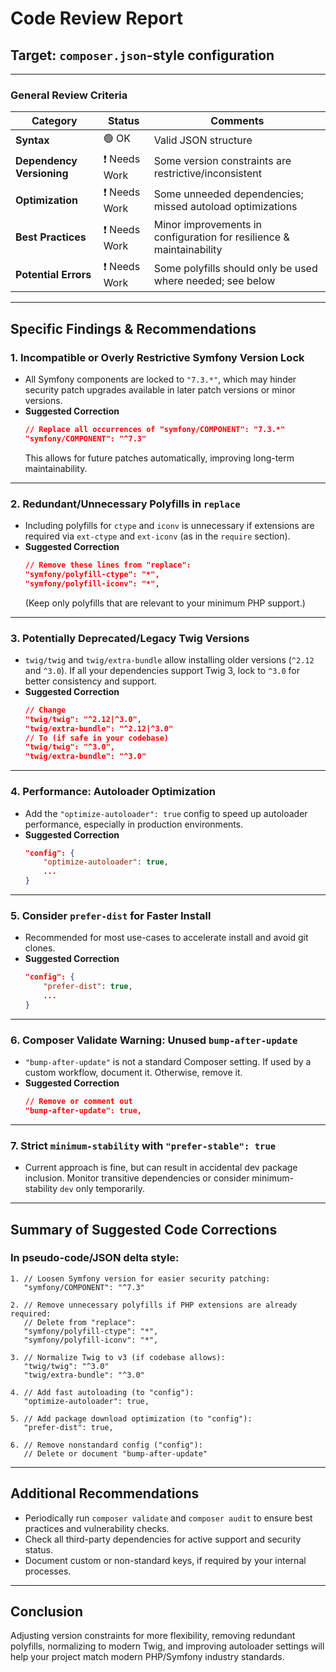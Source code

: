 # Code Review Report

## Target: `composer.json`-style configuration

---

### General Review Criteria

| Category              | Status         | Comments                                                                 |
|-----------------------|---------------|--------------------------------------------------------------------------|
| **Syntax**            | 🟢 OK          | Valid JSON structure                                                     |
| **Dependency Versioning** | ❗ Needs Work   | Some version constraints are restrictive/inconsistent                    |
| **Optimization**      | ❗ Needs Work   | Some unneeded dependencies; missed autoload optimizations                |
| **Best Practices**    | ❗ Needs Work   | Minor improvements in configuration for resilience & maintainability      |
| **Potential Errors**  | ❗ Needs Work   | Some polyfills should only be used where needed; see below                |

---

## Specific Findings & Recommendations

### 1. **Incompatible or Overly Restrictive Symfony Version Lock**
- All Symfony components are locked to `"7.3.*"`, which may hinder security patch upgrades available in later patch versions or minor versions.
- **Suggested Correction**
    ```json
    // Replace all occurrences of "symfony/COMPONENT": "7.3.*"
    "symfony/COMPONENT": "^7.3"
    ```
    This allows for future patches automatically, improving long-term maintainability.

---

### 2. **Redundant/Unnecessary Polyfills in `replace`**
- Including polyfills for `ctype` and `iconv` is unnecessary if extensions are required via `ext-ctype` and `ext-iconv` (as in the `require` section).
- **Suggested Correction**
    ```json
    // Remove these lines from "replace":
    "symfony/polyfill-ctype": "*",
    "symfony/polyfill-iconv": "*",
    ```
    (Keep only polyfills that are relevant to your minimum PHP support.)

---

### 3. **Potentially Deprecated/Legacy Twig Versions**
- `twig/twig` and `twig/extra-bundle` allow installing older versions (`^2.12` and `^3.0`). If all your dependencies support Twig 3, lock to `^3.0` for better consistency and support.
- **Suggested Correction**
    ```json
    // Change
    "twig/twig": "^2.12|^3.0",
    "twig/extra-bundle": "^2.12|^3.0"
    // To (if safe in your codebase)
    "twig/twig": "^3.0",
    "twig/extra-bundle": "^3.0"
    ```

---

### 4. **Performance: Autoloader Optimization**
- Add the `"optimize-autoloader": true` config to speed up autoloader performance, especially in production environments.
- **Suggested Correction**
    ```json
    "config": {
        "optimize-autoloader": true,
        ...
    }
    ```

---

### 5. **Consider `prefer-dist` for Faster Install**
- Recommended for most use-cases to accelerate install and avoid git clones.
- **Suggested Correction**
    ```json
    "config": {
        "prefer-dist": true,
        ...
    }
    ```

---

### 6. **Composer Validate Warning: Unused `bump-after-update`**
- `"bump-after-update"` is not a standard Composer setting. If used by a custom workflow, document it. Otherwise, remove it.
- **Suggested Correction**
    ```json
    // Remove or comment out
    "bump-after-update": true,
    ```

---

### 7. **Strict `minimum-stability` with `"prefer-stable": true`**
- Current approach is fine, but can result in accidental dev package inclusion. Monitor transitive dependencies or consider minimum-stability `dev` only temporarily.

---

## Summary of Suggested Code Corrections

### In pseudo-code/JSON delta style:

```pseudo
1. // Loosen Symfony version for easier security patching:
   "symfony/COMPONENT": "^7.3"

2. // Remove unnecessary polyfills if PHP extensions are already required:
   // Delete from "replace":
   "symfony/polyfill-ctype": "*",
   "symfony/polyfill-iconv": "*",

3. // Normalize Twig to v3 (if codebase allows):
   "twig/twig": "^3.0"
   "twig/extra-bundle": "^3.0"

4. // Add fast autoloading (to "config"):
   "optimize-autoloader": true,

5. // Add package download optimization (to "config"):
   "prefer-dist": true,

6. // Remove nonstandard config ("config"):
   // Delete or document "bump-after-update"
```

---

## Additional Recommendations

- Periodically run `composer validate` and `composer audit` to ensure best practices and vulnerability checks.
- Check all third-party dependencies for active support and security status.
- Document custom or non-standard keys, if required by your internal processes.

---

## Conclusion

Adjusting version constraints for more flexibility, removing redundant polyfills, normalizing to modern Twig, and improving autoloader settings will help your project match modern PHP/Symfony industry standards.